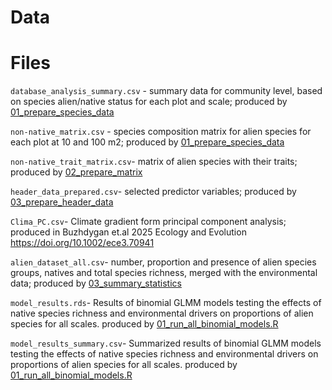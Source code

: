 # Data

# Files 

`database_analysis_summary.csv` -  summary data for community level, based on species alien/native status for each plot and scale; produced by [01_prepare_species_data](../R/01_prepare_data/01_prepare_species_data.R)

`non-native_matrix.csv` -  species composition matrix for alien species for each plot at 10 and 100 m2; produced by [01_prepare_species_data](../R/01_prepare_data/01_prepare_species_data.R)

`non-native_trait_matrix.csv`-  matrix of alien species with their traits; produced by [02_prepare_matrix](../R/01_prepare_data/02_prepare_matrix.R)

`header_data_prepared.csv`- selected predictor variables; produced by [03_prepare_header_data](../R/01_prepare_data/04_prepare_header_data.R)


`Clima_PC.csv`- Climate gradient form principal component analysis; produced in Buzhdygan et.al 2025 Ecology and Evolution https://doi.org/10.1002/ece3.70941

`alien_dataset_all.csv`- number, proportion and presence of alien species groups, natives and total species richness, merged with the environmental data; produced by [03_summary_statistics](../R/05_summary_stats/03_summary_statistics.R)

`model_results.rds`- Results of binomial GLMM models testing the effects of native species richness and environmental drivers on proportions of alien species for all scales. produced by [01_run_all_binomial_models.R](../R/02_run_models/01_run_all_binomial_models.R)

`model_results_summary.csv`- Summarized results of binomial GLMM models testing the effects of native species richness and environmental drivers on proportions of alien species for all scales. produced by [01_run_all_binomial_models.R](../R/02_run_models/01_run_all_binomial_models.R)
